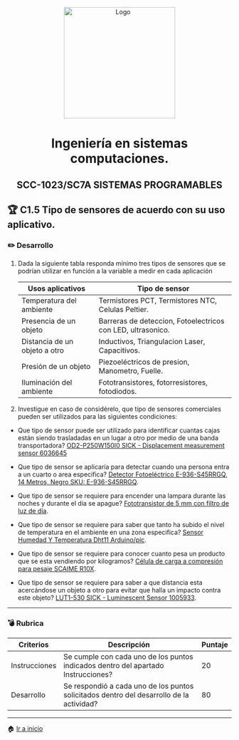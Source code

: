<p align="center">
    <img alt="Logo" src="https://www.tijuana.tecnm.mx/wp-content/themes/tecnm/images/logo_TECT.png" width=250 height=250>
</p>


 <H1 align="center" > Ingeniería en sistemas computaciones.</H1>


 <H2 align="center" >SCC-1023/SC7A SISTEMAS PROGRAMABLES</H2>

 ## :trophy: C1.5 Tipo de sensores de acuerdo con su uso aplicativo.

 ### :pencil2: Desarrollo

 1. Dada la siguiente tabla responda mínimo tres tipos de sensores que se podrían utilizar en función a la variable a medir en cada aplicación

    Usos aplicativos | Tipo de sensor |
    ---------|----------|
    Temperatura del ambiente | Termistores PCT, Termistores NTC, Celulas Peltier.|
    Presencia de un objeto | Barreras de deteccion, Fotoelectricos con LED, ultrasonico. |
    Distancia de un objeto a otro | Inductivos, Triangulacion Laser,  Capacitivos.|
    Presión de un objeto | Piezoeléctricos de presion, Manometro, Fuelle.|
    Iluminación del ambiente | Fototransistores, fotorresistores, fotodiodos.|
2. Investigue en caso de considérelo, que tipo de sensores comerciales pueden ser utilizados para las siguientes condiciones:

  - Que tipo de sensor puede ser utilizado para identificar cuantas cajas están siendo trasladadas en un lugar a otro por medio de una banda transportadora?
[OD2-P250W150I0 SICK - Displacement measurement sensor 6036645](https://mx.wiautomation.com/sick/productos-generales/fotocelulas/OD2P250W150I0?utm_source=shopping_free&utm_medium=organic&utm_content=MX60427&gclid=Cj0KCQjwo-aCBhC-ARIsAAkNQivsd7aWKGRpsKbWvLb3ulpFSclqk7HoaOUD1VZEViR7ZgyFJJdk2tkaAhmuEALw_wcB)


  - Que tipo de sensor se aplicaría para detectar cuando una persona entra a un cuarto o area especifica?
[Detector Fotoeléctrico E-936-S45RRGQ, 14 Metros, Negro SKU: E-936-S45RRGQ](https://www.cyberpuerta.mx/Seguridad-Vigilancia/Componentes-de-Sistema-de-Alarma/Detectores-Sensores/Detectores-Fotoelectricos/Seco-Larm-Detector-Fotoelectrico-E-936-S45RRGQ-14-Metros-Negro.html?gclid=CjwKCAjwgOGCBhAlEiwA7FUXkkoQI6qH2eTi5vIljjqtJWqVPsSO5qPKKpfK_ZJlKbSxawYJiORsHRoCvnkQAvD_BwE#user-form=login).

  - Que tipo de sensor se requiere para  encender una lampara durante las noches y durante el dia se apague?
[Fototransistor de 5 mm con filtro de luz de día](https://www.steren.com.mx/fototransistor-de-5-mm-con-filtro-de-luz-de-dia.html?gclid=Cj0KCQjwo-aCBhC-ARIsAAkNQiveqlFMuMZnYR3hnCzKGrEeui-kE1plXRP9Y02K3qsGXvUB5KzpvncaAsP-EALw_wcB).
  
  - Que tipo de sensor se requiere para saber que tanto ha subido el nivel de temperatura en el ambiente en una zona especifica?
[Sensor Humedad Y Temperatura Dht11 Arduino/pic](https://articulo.mercadolibre.com.mx/MLM-683738287-sensor-humedad-y-temperatura-dht11-arduinopic-_JM?matt_tool=48904454&matt_word=&matt_source=google&matt_campaign_id=11714912137&matt_ad_group_id=113017550359&matt_match_type=&matt_network=g&matt_device=c&matt_creative=482511924687&matt_keyword=&matt_ad_position=&matt_ad_type=pla&matt_merchant_id=117474830&matt_product_id=MLM683738287&matt_product_partition_id=1380497228552&matt_target_id=pla-1380497228552&gclid=Cj0KCQjwo-aCBhC-ARIsAAkNQiv_mscINQfmRtWwoGydi4yU_mOrCiZXoMTDUc0h5OxxK2OzaKf0kBwaAsKhEALw_wcB).

  - Que tipo de sensor se requiere para conocer cuanto pesa un producto que se esta vendiendo por kilogramos?
[Célula de carga a compresión para pesaje SCAIME R10X](https://sensores-de-medida.es/catalogo/celula-de-carga-a-compresion-para-pesaje-scaime-r10x/).

  - Que tipo de sensor se requiere para saber a que distancia esta acercándose un objeto a otro para evitar que halla un impacto contra este objeto?
[LUT1-530 SICK - Luminescent Sensor 1005933](https://mx.wiautomation.com/sick/productos-generales/fotocelulas/LUT1530?utm_source=shopping_free&utm_medium=organic&utm_content=MX60583&gclid=Cj0KCQjwo-aCBhC-ARIsAAkNQivogQB_6My0g-0JMDhzPX7RVsTL6pILnKm0YrGetkH7NICWAUZCU_gaAilKEALw_wcB).

___

### :bomb: Rubrica 

| Criterios     | Descripción                                                                                  | Puntaje |
| ------------- | -------------------------------------------------------------------------------------------- | ------- |
| Instrucciones | Se cumple con cada uno de los puntos indicados dentro del apartado Instrucciones?            | 20 |
| Desarrollo    | Se respondió a cada uno de los puntos solicitados dentro del desarrollo de la actividad?     | 80      |

___

:house: [Ir a inicio](https://github.com/FernandoOliva18212205/SistemasProgramables/blob/main/README.md)

